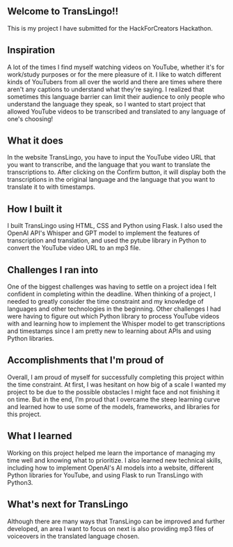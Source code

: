 ## Welcome to TransLingo!!

This is my project I have submitted for the HackForCreators Hackathon.

## Inspiration

A lot of the times I find myself watching videos on YouTube, whether it's for work/study purposes or for the mere pleasure of it. I like to watch different kinds of YouTubers from all over the world and there are times where there aren't any captions to understand what they're saying. I realized that sometimes this language barrier can limit their audience to only people who understand the language they speak, so I wanted to start project that allowed YouTube videos to be transcribed and translated to any language of one's choosing!


## What it does

In the website TransLingo, you have to input the YouTube video URL that you want to transcribe, and the language that you want to translate the transcriptions to. After clicking on the Confirm button, it will display both the transcriptions in the original language and the language that you want to translate it to with timestamps.


## How I built it

I built TransLingo using HTML, CSS and Python using Flask. I also used the OpenAI API's Whisper and GPT model to implement the features of transcription and translation, and used the pytube library in Python to convert the YouTube video URL to an mp3 file.


## Challenges I ran into

One of the biggest challenges was having to settle on a project idea I felt confident in completing within the deadline. When thinking of a project, I needed to greatly consider the time constraint and my knowledge of languages and other technologies in the beginning. Other challenges I had were having to figure out which Python library to process YouTube videos with and learning how to implement the Whisper model to get transcriptions and timestamps since I am pretty new to learning about APIs and using Python libraries.


## Accomplishments that I'm proud of

Overall, I am proud of myself for successfully completing this project within the time constraint. At first, I was hesitant on how big of a scale I wanted my project to be due to the possible obstacles I might face and not finishing it on time. But in the end, I’m proud that I overcame the steep learning curve and learned how to use some of the models, frameworks, and libraries for this project.


## What I learned

Working on this project helped me learn the importance of managing my time well and knowing what to prioritize. I also learned new technical skills, including how to implement OpenAI's AI models into a website, different Python libraries for YouTube, and using Flask to run TransLingo with Python3.


## What's next for TransLingo

Although there are many ways that TransLingo can be improved and further developed, an area I want to focus on next is also providing mp3 files of voiceovers in the translated language chosen.


